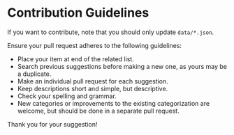 
# Contribution Guidelines

If you want to contribute, note that you should only update `data/*.json`.

Ensure your pull request adheres to the following guidelines:

- Place your item at end of the related list.
- Search previous suggestions before making a new one, as yours may be a duplicate.
- Make an individual pull request for each suggestion.
- Keep descriptions short and simple, but descriptive.
- Check your spelling and grammar.
- New categories or improvements to the existing categorization are welcome, but should be done in a separate pull request.

Thank you for your suggestion!
